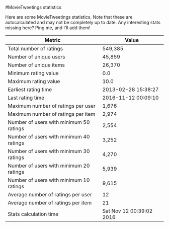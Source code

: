 #MovieTweetings statistics

Here are some MovieTweetings statistics. Note that these are autocalculated and may not be completely up to date. Any interesting stats missing here? Ping me, and I'll add them!

Metric | Value
--- | ---
Total number of ratings                 | 549,385
Number of unique users                  | 45,859
Number of unique items                  | 26,370
Minimum rating value                    | 0.0
Maximum rating value                    | 10.0
Earliest rating time                    | 2013-02-28 15:38:27
Last rating time                        | 2016-11-12 00:09:10
Maximum number of ratings per user      | 1,676
Maximum number of ratings per item      | 2,974
Number of users with minimum 50 ratings | 2,554
Number of users with minimum 40 ratings | 3,252
Number of users with minimum 30 ratings | 4,270
Number of users with minimum 20 ratings | 5,939
Number of users with minimum 10 ratings | 9,615
Average number of ratings per user      | 12
Average number of ratings per item      | 21
Stats calculation time                  | Sat Nov 12 00:39:02 2016

